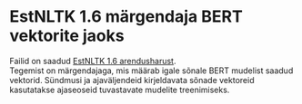 # EstNLTK 1.6 märgendaja BERT vektorite jaoks
Failid on saadud [EstNLTK 1.6 arendusharust](https://github.com/estnltk/estnltk/tree/devel_1.6/estnltk/taggers/embeddings).  
Tegemist on märgendajaga, mis määrab igale sõnale BERT mudelist saadud vektorid. Sündmusi ja ajaväljendeid kirjeldavata sõnade vektoreid kasutatakse ajaseoseid tuvastavate mudelite treenimiseks.
